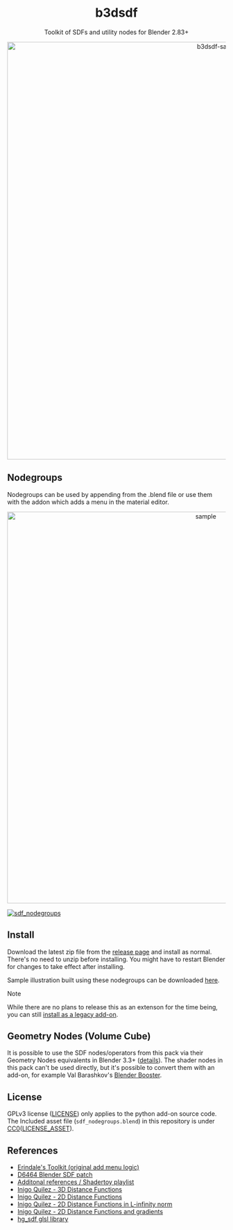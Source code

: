 <p align="center">
    <h1 align = "center">b3dsdf</h1>
</p>
<p align="center">
    Toolkit of SDFs and utility nodes for Blender 2.83+
</p>
<p align="center">
    <a href="https://github.com/williamchange/b3dsdf/releases/download/v0.12/b3dsdf-demo-b45.blend"><img width="960" alt="b3dsdf-sample" src="https://github.com/user-attachments/assets/544603d8-109b-4f1e-bd55-7bffb870f391" /></a>
</p>

## Nodegroups

Nodegroups can be used by appending from the .blend file or use them with the addon which adds a menu in the material editor.

<p align="center">
    <img width="900" alt="sample" src="https://github.com/user-attachments/assets/e9f7e6ec-06c4-40e4-a93c-82945d3aaf63" />
</p>

<a href="https://github.com/williamchange/b3dsdf/blob/master/shader_nodes.json">![sdf_nodegroups](https://github.com/user-attachments/assets/7330815c-7091-41c6-95e4-7ab18597a767)</a>

## Install

Download the latest zip file from the [release page](https://github.com/williamchange/b3dsdf/releases) and install as normal. There's no need to unzip before installing. You might have to restart Blender for changes to take effect after installing.

Sample illustration built using these nodegroups can be downloaded <a href="https://github.com/williamchange/b3dsdf/releases/download/v0.12/b3dsdf-demo-b45.blend">here</a>.

>[!NOTE]
>While there are no plans to release this as an extenson for the time being, you can still [install as a legacy add-on](https://docs.blender.org/manual/en/4.2/editors/preferences/extensions.html#install-legacy-add-on).

## Geometry Nodes (Volume Cube)

It is possible to use the SDF nodes/operators from this pack via their Geometry Nodes equivalents in Blender 3.3+ ([details](https://twitter.com/lateasusual_/status/1537792086719795201)). The shader nodes in this pack can't be used directly, but it's possible to convert them with an add-on, for example Val Barashkov's [Blender Booster](https://vsb.gumroad.com/l/blender_booster).

## License

GPLv3 license ([LICENSE](LICENSE)) only applies to the python add-on source code. The Included asset file (`sdf_nodegroups.blend`) in this repository is under [CC0](https://creativecommons.org/publicdomain/zero/1.0/)([LICENSE_ASSET](LICENSE_ASSET.md)).

## References

- [Erindale's Toolkit (original add menu logic)](https://erindale.gumroad.com/l/erintools)
- [D6464 Blender SDF patch](https://archive.blender.org/developer/D6464)
- [Additonal references / Shadertoy playlist](https://www.shadertoy.com/playlist/7cjGR1)
- [Inigo Quilez - 3D Distance Functions](https://iquilezles.org/articles/distfunctions/)
- [Inigo Quilez - 2D Distance Functions](https://iquilezles.org/articles/distfunctions2d/)
- [Inigo Quilez - 2D Distance Functions in L-infinity norm](https://iquilezles.org/articles/distfunctions2dlinf/)
- [Inigo Quilez - 2D Distance Functions and gradients](https://iquilezles.org/articles/distgradfunctions2d/)
- [hg_sdf glsl library](https://mercury.sexy/hg_sdf/)
